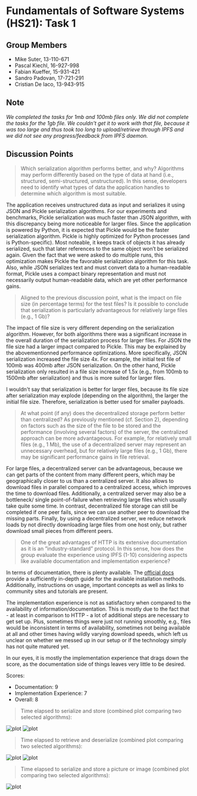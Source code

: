 # Fundamentals of Software Systems (HS21): Task 1

## Group Members

- Mike Suter, 13-110-671
- Pascal Kiechl, 16-927-998
- Fabian Kueffer, 15-931-421
- Sandro Padovan, 17-721-291
- Cristian De Iaco, 13-943-915

## Note

*We completed the tasks for 1mb and 100mb files only. We did not complete the tasks for the 1gb file. We couldn't get it to work with that file, because it was too large and thus took too long to upload/retrieve through IPFS and we did not see any progress/feedback from IPFS daemon.*

## Discussion Points

> Which serialization algorithm performs better, and why? Algorithms may perform
differently based on the type of data at hand (i.e., structured, semi-structured,
unstructured). In this sense, developers need to identify what types of data the
application handles to determine which algorithm is most suitable.

The application receives unstructured data as input and serializes it using JSON and Pickle 
serialization algorithms.
For our experiments and benchmarks, Pickle serialization was much faster than JSON algorithm, with this discrepancy being more noticeable for larger files.  Since the application is powered by Python, it is expected that Pickle would be the faster serialization algorithm. Pickle is highly optimized for Python processes (and is Python-specific). Most noteable, it keeps track of objects it has already serialized, such that later references to the same object won’t be serialized again. Given the fact that we were asked to do multiple runs, this optimization makes Pickle the favorable serialization algorithm for this task. Also, while JSON serializes text and must convert data to a human-readable format, Pickle uses a compact binary representation and must not necessarily output human-readable data, which 
are yet other performance gains.

> Aligned to the previous discussion point, what is the impact on file size (in percentage
terms) for the test files? Is it possible to conclude that serialization is
particularly advantageous for relatively large files (e.g., 1 Gb)?

The impact of file size is very different depending on the serialization algorithm. However, 
for both algorithms there was a significant increase in the overall duration of the serialization 
process for larger files. For JSON the file size had a larger impact compared to Pickle. This may be explained by the abovementionned performance optimizations.
More specifically, JSON serialization increased the file size 4x. For example, the initial test file of 100mb was 400mb after JSON serialization. 
On the other hand, Pickle serialization only resulted in a file size increase of 1.5x (e.g., from 100mb to 1500mb after serialization) and thus is more suited for larger files.


I wouldn't say that serialization is better for larger files, because its file size after serialization may explode (depending on the algorithm), the larger the initial file size. Therefore, serialization is better used for smaller payloads.

> At what point (if any) does the decentralized storage perform better than centralized?
As previously mentioned (cf. Section 2), depending on factors such as
the size of the file to be stored and the performance (involving several factors) of
the server, the centralized approach can be more advantageous. For example,
for relatively small files (e.g., 1 Mb), the use of a decentralized server may represent
an unnecessary overhead, but for relatively large files (e.g., 1 Gb), there
may be significant performance gains in file retrieval.

For large files, a decentralized server can be advantageous, because we can get parts of the
content from many different peers, which may be geographically closer to us than a centralized server. It also allows to 
download files in parallel compared to a centralized access, which improves the time to download files. Additionally, a centralized server may also be a bottleneck/ single point-of-failure when retrieving large files which usually take quite some time. In contrast, decentralized file storage can still be completed if one peer fails, since we can use another peer to download the missing parts. Finally, by using a decentralized server, we reduce network loads by not directly downloading large files from one host only, but rather download small pieces from different peers.

> One of the great advantages of HTTP is its extensive documentation as it is an
”industry-standard” protocol. In this sense, how does the group evaluate the
experience using IPFS (1-10) considering aspects like available documentation
and implementation experience?

In terms of documentation, there is plenty available. The [official docs](https://docs.ipfs.io/) provide a sufficiently in-depth guide for the available installation methods. Additionally, instructions on usage, important concepts as well as links to community sites and tutorials are present.

The implementation experience is not as satisfactory when compared to the availability of information/documentation. This is mostly due to the fact that - at least in comparison to HTTP - a lot of additional steps are necessary to get set up. Plus, sometimes things were just not running smoothly, e.g., files would be inconsistent in terms of availability, sometimes not being available at all and other times having wildly varying  download speeds, which left us unclear on whether we messed up in our setup or if the technology simply has not quite matured yet.

In our eyes, it is mostly the implementation experience that drags down the score, as the documentation side of things leaves very little to be desired.

Scores:
* Documentation: 9
* Implementation Experience: 7
* Overall: 8

> Time elapsed to serialize and store (combined plot comparing two selected algorithms):

![plot](./pictures/serialization1mb.jpg)
![plot](./pictures/serialization100mb.jpg)

> Time elapsed to retrieve and deserialize (combined plot comparing two selected
algorithms):

![plot](./pictures/deserialization1mb.jpg)
![plot](./pictures/deserialization100mb.jpg)

> Time elapsed to serialize and store a picture or image (combined plot comparing
two selected algorithms):

![plot](./pictures/image_algorithm_comparison.png)
